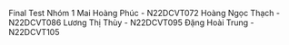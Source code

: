 Final Test
Nhóm 1 
Mai Hoàng Phúc - N22DCVT072
Hoàng Ngọc Thạch - N22DCVT086
Lương Thị Thùy - N22DCVT095
Đặng Hoài Trung - N22DCVT105
